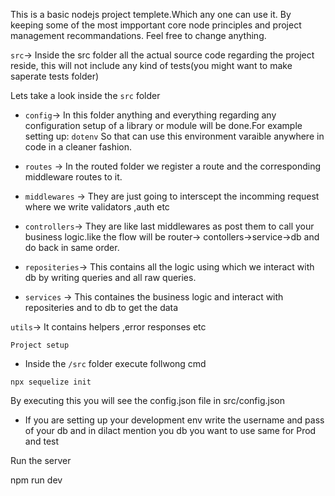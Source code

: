 This is a basic nodejs project templete.Which any one can use it.
By keeping some of the most impportant core node principles and project management recommandations.
Feel free to change anything.

`src`-> Inside the src folder all the actual source code regarding the project reside,
this will not include any kind of tests(you might want to make saperate tests folder)

Lets take a look inside the `src` folder

- `config`-> In this folder anything and everything regarding any configuration setup of a library
  or module will be done.For example setting up: `dotenv` So that can use this environment varaible anywhere in code
  in a cleaner fashion.

- `routes` -> In the routed folder we register a route and the corresponding middleware routes to it.

- `middlewares` -> They are just going to interscept the incomming request where we write validators ,auth etc
- `controllers`-> They are like last middlewares as post them to call your business logic.like the flow will be
  router-> contollers->service->db and do back in same order.

- `repositeries`-> This contains all the logic using which we interact with db by writing queries and all raw queries.
- `services` -> This containes the business logic and interact with repositeries and to db to get the data

`utils`-> It contains helpers ,error responses etc

`Project setup`

- Inside the `/src` folder execute follwong cmd
```
npx sequelize init
```
By executing this you will see the config.json file in src/config.json

- If you are setting up your development env write the username and pass of your db and in dilact mention you db you want to use same for Prod and test

Run the server

npm run dev

